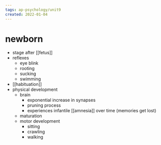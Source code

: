 ```yaml
---
tags: ap-psychology/unit9 
created: 2022-01-04
---
```


# newborn

- stage after [[fetus]]
- reflexes
	- eye blink
	- rooting
	- sucking
	- swimming
- [[habituation]]
- physical development
	- brain
		- exponential increase in synapses
		- pruning process
		- experiences infantile [[amnesia]] over time (memories get lost)
	- maturation
	- motor development
		- sitting
		- crawling
		- walking 

